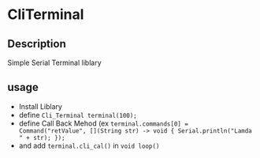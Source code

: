 # CliTerminal
## Description
Simple Serial Terminal liblary
## usage
 * Install Liblary
 * define ` Cli_Terminal terminal(100); `
 * define Call Back Mehod (ex ` terminal.commands[0] = Command("retValue", [](String str) -> void { Serial.println("Lamda " + str); }); `
 * and add `terminal.cli_cal()` in ` void loop() `
